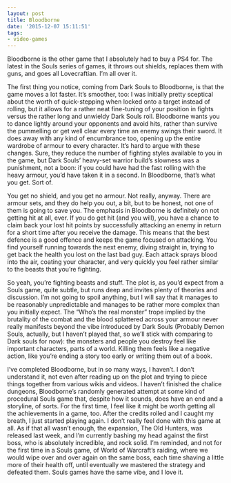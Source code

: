 ```yaml
---
layout: post
title: Bloodborne
date: '2015-12-07 15:11:51'
tags:
- video-games
---
```


Bloodborne is the other game that I absolutely had to buy a PS4 for. The latest in the Souls series of games, it throws out shields, replaces them with guns, and goes all Lovecraftian. I’m all over it.

The first thing you notice, coming from Dark Souls to Bloodborne, is that the game moves a lot faster. It’s smoother, too: I was initially pretty sceptical about the worth of quick-stepping when locked onto a target instead of rolling, but it allows for a rather neat fine-tuning of your position in fights versus the rather long and unwieldy Dark Souls roll. Bloodborne wants you to dance lightly around your opponents and avoid hits, rather than survive the pummelling or get well clear every time an enemy swings their sword. It does away with any kind of encumbrance too, opening up the entire wardrobe of armour to every character. It’s hard to argue with these changes. Sure, they reduce the number of fighting styles available to you in the game, but Dark Souls’ heavy-set warrior build’s slowness was a punishment, not a boon: if you could have had the fast rolling with the heavy armour, you’d have taken it in a second. In Bloodborne, that’s what you get. Sort of.

You get no shield, and you get no armour. Not really, anyway. There are armour sets, and they do help you out, a bit, but to be honest, not one of them is going to save you. The emphasis in Bloodborne is definitely on not getting hit at all, ever. If you do get hit (and you will), you have a chance to claim back your lost hit points by successfully attacking an enemy in return for a short time after you receive the damage. This means that the best defence is a good offence and keeps the game focused on attacking. You find yourself running towards the next enemy, diving straight in, trying to get back the health you lost on the last bad guy. Each attack sprays blood into the air, coating your character, and very quickly you feel rather similar to the beasts that you’re fighting.

So yeah, you’re fighting beasts and stuff. The plot is, as you’d expect from a Souls game, quite subtle, but runs deep and invites plenty of theories and discussion. I’m not going to spoil anything, but I will say that it manages to be reasonably unpredictable and manages to be rather more complex than you initially expect. The “Who’s the real monster” trope implied by the brutality of the combat and the blood splattered across your armour never really manifests beyond the vibe introduced by Dark Souls (Probably Demon Souls, actually, but I haven’t played that, so we’ll stick with comparing to Dark souls for now): the monsters and people you destroy feel like important characters, parts of a world. Killing them feels like a negative action, like you’re ending a story too early or writing them out of a book.

I’ve completed Bloodborne, but in so many ways, I haven’t. I don’t understand it, not even after reading up on the plot and trying to piece things together from various wikis and videos. I haven’t finished the chalice dungeons, Bloodborne’s randomly generated attempt at some kind of procedural Souls game that, despite how it sounds, does have an end and a storyline, of sorts. For the first time, I feel like it might be worth getting all the achievements in a game, too. After the credits rolled and I caught my breath, I just started playing again. I don’t really feel done with this game at all. As if that all wasn’t enough, the expansion, The Old Hunters, was released last week, and I’m currently bashing my head against the first boss, who is absolutely incredible, and rock solid. I’m reminded, and not for the first time in a Souls game, of World of Warcraft’s raiding, where we would wipe over and over again on the same boss, each time shaving a little more of their health off, until eventually we mastered the strategy and defeated them. Souls games have the same vibe, and I love it.
